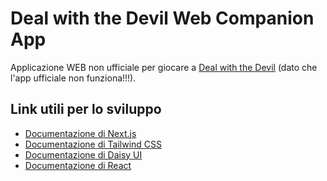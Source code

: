 # Deal with the Devil Web Companion App

Applicazione WEB non ufficiale per giocare a [Deal with the Devil](https://boardgamegeek.com/boardgame/367379/deal-devil) (dato che l'app ufficiale non funziona!!!).

## Link utili per lo sviluppo

- [Documentazione di Next.js](https://nextjs.org/docs)
- [Documentazione di Tailwind CSS](https://tailwindcss.com/docs)
- [Documentazione di Daisy UI](https://daisyui.com/docs)
- [Documentazione di React](https://reactjs.org/)
